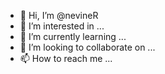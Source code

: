 - 👋 Hi, I’m @nevineR
- 👀 I’m interested in ...
- 🌱 I’m currently learning ...
- 💞️ I’m looking to collaborate on ...
- 📫 How to reach me ...

<!---
nevineR/nevineR is a ✨ special ✨ repository because its `README.md` (this file) appears on your GitHub profile.
You can click the Preview link to take a look at your changes.
--->
